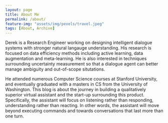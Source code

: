 ```yaml
---
layout: page
title: About Me
permalink: /about/
feature-img: "assets/img/pexels/travel.jpeg"
tags: [About, Archive]
---
```


Derek is a Research Engineer working on designing intelligent dialogue systems with stronger natural langauge understanding.  His research is focused on data efficiency methods including active learning, data augmentation and meta-learning.  He is also interested in techniques surrounding uncertainty measurement so that a dialogue agent can better manage ambiguity and out-of-scope situtations.

He attended numerous Computer Science courses at Stanford University, and eventually graduated with a masters in CS from the University of Washington.  This blog is about the journey in building a qualitatively superior virtual assistant and the start-up surrounding this product.  Specifically, the assistant will focus on listening rather than responding, understanding rather than reacting.  In other words, the assistant will move beyond executing commands and towards conversations that last more than one turn.